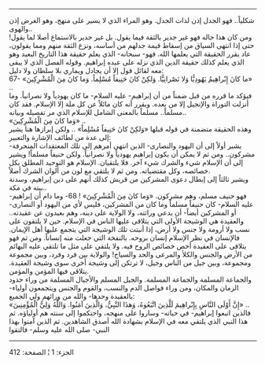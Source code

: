 ------------------------------------------------------------------------

شكلياً.. فهو الجدل إذن لذات الجدل. وهو المراء الذي لا يسير على منهج، وهو
الغرض إذن والهوى..  
ومن كان هذا حاله فهو غير جدير بالثقة فيما يقول. بل غير جدير بالاستماع
أصلا لما يقول! حتى إذا انتهى السياق من إسقاط قيمة جدلهم من أساسه، ونزع
الثقة منهم ومما يقولون، عاد يقرر الحقيقة التي يعلمها الله. فهو- سبحانه-
الذي يعلم حقيقة هذا التاريخ البعيد وهو الذي يعلم كذلك حقيقة الدين الذي
نزله على عبده إبراهيم. وقوله الفصل الذي لا يبقى معه لقائل قول إلا أن
يجادل ويماري بلا سلطان ولا دليل:  
67- «ما كانَ إِبْراهِيمُ يَهُودِيًّا وَلا نَصْرانِيًّا. وَلكِنْ كانَ حَنِيفاً مُسْلِماً. وَما كانَ مِنَ
الْمُشْرِكِينَ» ..  
فيؤكد ما قرره من قبل ضمناً من أن إبراهيم- عليه السلام- ما كان يهودياً ولا
نصرانياً. وما أنزلت التوراة والإنجيل إلا من بعده. ويقرر أنه كان مائلاً عن
كل ملة إلا الإسلام. فقد كان مسلماً.. مسلماً بالمعنى الشامل للإسلام الذي مر
تفصيله وبيانه..  
«وَما كانَ مِنَ الْمُشْرِكِينَ» ..  
وهذه الحقيقة متضمنة في قوله قبلها «وَلكِنْ كانَ حَنِيفاً مُسْلِماً» .. ولكن إبرازها
هنا يشير إلى عدة من لطائف الإشارة والتعبير:  
يشير أولاً إلى أن اليهود والنصارى- الذين انتهى أمرهم إلى تلك المعتقدات
المنحرفة- مشركون.. ومن ثم لا يمكن أن يكون إبراهيم يهودياً ولا نصرانياً.
ولكن حنيفاً مسلماً! ويشير إلى أن الإسلام شيء والشرك شيء آخر. فلا يلتقيان.
الإسلام هو التوحيد المطلق بكل خصائصه، وكل مقتضياته. ومن ثم لا يلتقي مع
لون من ألوان الشرك أصلاً.  
ويشير ثالثاً إلى إبطال دعوى المشركين من قريش كذلك أنهم على دين إبراهيم،
وسدنة بيته في مكة..  
فهو حنيف مسلم، وهم مشركون. «وَما كانَ مِنَ الْمُشْرِكِينَ» ! 68- وما دام أن
إبراهيم- عليه السلام- كان حنيفاً مسلماً وما كان من المشركين، فليس لأي من
اليهود أو النصارى- أو المشركين أيضاً- أن يدعي وراثته، ولا الولاية على
دينه، وهم بعيدون عن عقيدته.. والعقيدة هي الوشيجة الأولى التي يتلاقى
عليها الناس في الإسلام. حين لا يلتقون على نسب ولا أرومة ولا جنس ولا أرض،
إذا أنبتت تلك الوشيجة التي يتجمع عليها أهل الإيمان. فالإنسان في نظر
الإسلام إنسان بروحه. بالنفخة التي جعلت منه إنساناً. ومن ثم فهو يتلاقى على
العقيدة أخص خصائص الروح فيه. ولا يلتقي على مثل ما تلتقي عليه البهائم من
الأرض والجنس والكلأ والمرعى والحد والسياج! والولاية بين فرد وفرد، وبين
مجموعة ومجموعة، وبين جيل من الناس وجيل، لا ترتكن إلى وشيجة أخرى سوى
وشيجة العقيدة. يتلاقى فيها المؤمن والمؤمن.  
والجماعة المسلمة والجماعة المسلمة. والجيل المسلم والأجيال المسلمة من
وراء حدود الزمان والمكان، ومن وراء فواصل الدم والنسب، والقوم والجنس
ويتجمعون أولياء- بالعقيدة وحدها- والله من ورائهم ولي الجميع:  
«إِنَّ أَوْلَى النَّاسِ بِإِبْراهِيمَ لَلَّذِينَ اتَّبَعُوهُ، وَهذَا النَّبِيُّ، وَالَّذِينَ آمَنُوا. وَاللَّهُ
وَلِيُّ الْمُؤْمِنِينَ» ..  
فالذين اتبعوا إبراهيم- في حياته- وساروا على منهجه، واحتكموا إلى سنته هم
أولياؤه. ثم هذا النبي الذي يلتقي معه في الإسلام بشهادة الله أصدق
الشاهدين. ثم الذين آمنوا بهذا النبي- صلى الله عليه وسلم- فالتقوا

------------------------------------------------------------------------

الجزء: 1 ¦ الصفحة: 412
